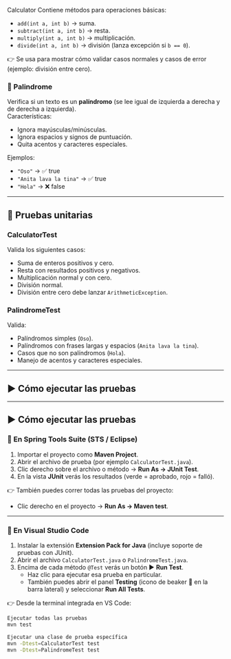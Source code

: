 Calculator
Contiene métodos para operaciones básicas:
- `add(int a, int b)` → suma.  
- `subtract(int a, int b)` → resta.  
- `multiply(int a, int b)` → multiplicación.  
- `divide(int a, int b)` → división (lanza excepción si `b == 0`).  

👉 Se usa para mostrar cómo validar casos normales y casos de error (ejemplo: división entre cero).

### 🔹 Palindrome
Verifica si un texto es un **palíndromo** (se lee igual de izquierda a derecha y de derecha a izquierda).  
Características:
- Ignora mayúsculas/minúsculas.  
- Ignora espacios y signos de puntuación.  
- Quita acentos y caracteres especiales.  

Ejemplos:
- `"Oso"` → ✅ true  
- `"Anita lava la tina"` → ✅ true  
- `"Hola"` → ❌ false  

---

## 🧪 Pruebas unitarias

### CalculatorTest
Valida los siguientes casos:
- Suma de enteros positivos y cero.  
- Resta con resultados positivos y negativos.  
- Multiplicación normal y con cero.  
- División normal.  
- División entre cero debe lanzar `ArithmeticException`.  

### PalindromeTest
Valida:
- Palíndromos simples (`Oso`).  
- Palíndromos con frases largas y espacios (`Anita lava la tina`).  
- Casos que no son palíndromos (`Hola`).  
- Manejo de acentos y caracteres especiales.  

---

## ▶️ Cómo ejecutar las pruebas


---

## ▶️ Cómo ejecutar las pruebas

### 🔹 En Spring Tools Suite (STS / Eclipse)
1. Importar el proyecto como **Maven Project**.  
2. Abrir el archivo de prueba (por ejemplo `CalculatorTest.java`).  
3. Clic derecho sobre el archivo o método → **Run As → JUnit Test**.  
4. En la vista **JUnit** verás los resultados (verde = aprobado, rojo = falló).  

👉 También puedes correr todas las pruebas del proyecto:  
- Clic derecho en el proyecto → **Run As → Maven test**.  

---

### 🔹 En Visual Studio Code
1. Instalar la extensión **Extension Pack for Java** (incluye soporte de pruebas con JUnit).  
2. Abrir el archivo `CalculatorTest.java` o `PalindromeTest.java`.  
3. Encima de cada método `@Test` verás un botón ▶️ **Run Test**.  
   - Haz clic para ejecutar esa prueba en particular.  
   - También puedes abrir el panel **Testing** (icono de beaker 🧪 en la barra lateral) y seleccionar **Run All Tests**.  

👉 Desde la terminal integrada en VS Code:
```bash
Ejecutar todas las pruebas
mvn test

Ejecutar una clase de prueba específica
mvn -Dtest=CalculatorTest test
mvn -Dtest=PalindromeTest test
